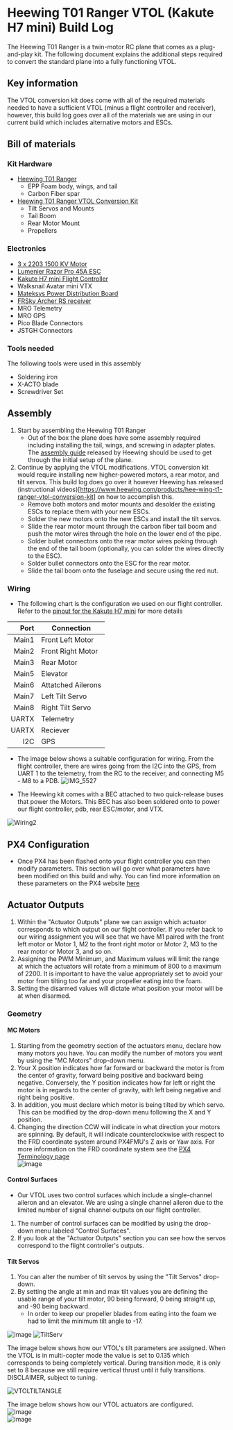 # Heewing T01 Ranger VTOL (Kakute H7 mini) Build Log
The Heewing T01 Ranger is a twin-motor RC plane that comes as a plug-and-play kit. The following document 
explains the additional steps required to convert the standard plane into a fully functioning VTOL.
## Key information
The VTOL conversion kit does come with all of the required materials needed to have a sufficient VTOL (minus a flight controller and receiver), however, this
build log goes over all of the materials we are using in our current build which includes alternative motors and ESCs.


## Bill of materials

### Kit Hardware
* [Heewing T01 Ranger](https://www.heewing.com/products/heewing-ranger-t-1-fpv-airplane-730mm-wingspan-epp-with-flight-controller-pnp-pro)
	- EPP Foam body, wings, and tail
	- Carbon Fiber spar
* [Heewing T01 Ranger VTOL Conversion Kit](https://www.heewing.com/products/hee-wing-t1-ranger-vtol-conversion-kit)
  - Tilt Servos and Mounts
  - Tail Boom
  - Rear Motor Mount
  - Propellers
### Electronics
* [3 x 2203 1500 KV Motor](https://stanfpv.com/products/stan-fpv-2203-1500kv-pro-motor)
* [Lumenier Razor Pro 45A ESC](https://www.getfpv.com/lumenier-razor-pro-f3-blheli-32-45a-2-6s-esc.html?utm_source=google&utm_medium=cpc&utm_campaign=DM+-+NB+-+PMax+-+Shop+-+SM+-+ALL&utm_content=pmax_x&utm_keyword=&utm_matchtype=&campaign_id=19697845436&network=x&device=c&gclid=EAIaIQobChMIj73bk4Sg_QIVeQytBh3PZQetEAQYASABEgL_YvD_BwE)
* [Kakute H7 mini Flight Controller](https://shop.holybro.com/kakute-h7-mini_p1308.html)
* Walksnail Avatar mini VTX
* [Mateksys Power Distribution Board](https://www.getfpv.com/mateksys-servo-pdb-w-bec-5-5-36v-to-5-8-2v-svpdb-8s.html)
* [FRSky Archer RS receiver](https://www.frsky-rc.com/product/archer-rs/)
* MRO Telemetry
* MRO GPS
* Pico Blade Connectors
* JSTGH Connectors
### Tools needed
The following tools were used in this assembly
* Soldering iron
* X-ACTO blade
* Screwdriver Set

## Assembly
1. Start by assembling the Heewing T01 Ranger
   * Out of the box the plane does have some assembly required including installing the tail, wings, and screwing in adapter plates.
The [assembly guide](https://cdn.shopifycdn.net/s/files/1/0553/6573/0348/files/T1_PNP_Assembly_Guide.pdf?v=1640164559) released by Heewing
should be used to get through the initial setup of the plane. 
2. Continue by applying the VTOL modifications. VTOL conversion kit would require installing new higher-powered motors, a rear motor, and tilt servos. This build log does go over it however Heewing has released (instructional videos)[https://www.heewing.com/products/hee-wing-t1-ranger-vtol-conversion-kit] on how to accomplish this.
   * Remove both motors and motor mounts and desolder the existing ESCs to replace them with your new ESCs.
   * Solder the new motors onto the new ESCs and install the tilt servos.
   * Slide the rear motor mount through the carbon fiber tail boom and push the motor wires through the hole on the lower end of the pipe.
   * Solder bullet connectors onto the rear motor wires poking through the end of the tail boom (optionally, you can solder the wires directly to the ESC).
   * Solder bullet connectors onto the ESC for the rear motor.
   * Slide the tail boom onto the fuselage and secure using the red nut.
   
### Wiring
* The following chart is the configuration we used on our flight controller. Refer to the [pinout for the Kakute H7 mini](https://docs.holybro.com/fpv-flight-controller/kakute-h7-mini/pinout) for more details


| Port | Connection       |
|-----:|------------------|
| Main1|Front Left Motor  |
| Main2|Front Right Motor |
| Main3|Rear Motor        |
| Main5|Elevator          |
| Main6|Attatched Ailerons|
| Main7|Left Tilt Servo   |
| Main8|Right Tilt Servo  |
| UARTX|Telemetry         |
| UARTX|Reciever          |
|   I2C|GPS               |

* The image below shows a suitable configuration for wiring. From the flight controller, there are wires going from the I2C into the GPS, from UART 1 to the 
telemetry, from the RC to the receiver, and connecting M5 - M8 to a PDB.
![IMG_5527](https://user-images.githubusercontent.com/117425577/219988439-aa2120e9-12dd-4a75-89a7-9e9a51257035.jpg)





* The Heewing kit comes with a BEC attached to two quick-release buses that power the Motors. This BEC has also been soldered onto to power our
flight controller, pdb, rear ESC/motor, and VTX.

![Wiring2](https://user-images.githubusercontent.com/117425577/220202423-3d94a367-2aad-4e95-af08-018184116720.jpg)



## PX4 Configuration
* Once PX4 has been flashed onto your flight controller you can then modify parameters. This section will go over what parameters have been modified on this build and why. You can find more information on these parameters on the PX4 website [here](https://docs.px4.io/main/en/config/actuators.html)
## Actuator Outputs
1. Within the "Actuator Outputs" plane we can assign which actuator corresponds to which output on our flight controller. If you refer back to our wiring assignment you will see that we have M1 paired with the front left motor or Motor 1, M2 to the front right motor or Motor 2, M3 to the rear motor or Motor 3, and so on. 
2. Assigning the PWM Minimum, and Maximum values will limit the range at which the actuators will rotate from a minimum of 800 to a maximum of 2200. It is important to have the value appropriately set to avoid your motor from tilting too far and your propeller eating into the foam.
3. Setting the disarmed values will dictate what position your motor will be at when disarmed.
### Geometry
#### MC Motors
1. Starting from the geometry section of the actuators menu, declare how many motors you have. You can modify the number of motors you want by using the "MC Motors" drop-down menu.
2. Your X position indicates how far forward or backward the motor is from the center of gravity, forward being positive and backward being negative. Conversely, the Y position indicates how far left or right the motor is in regards to the center of gravity, with left being negative and right being positive.
3. In addition, you must declare which motor is being tilted by which servo. This can be modified by the drop-down menu following the X and Y position.
4. Changing the direction CCW will indicate in what direction your motors are spinning. By default, it will indicate counterclockwise with respect to the FRD coordinate system around PX4FMU's Z axis or Yaw axis. For more information on the FRD coordinate system see the [PX4 Terminology page](https://docs.px4.io/main/en/contribute/notation.html)  
![image](https://github.com/arguelle/VTOL-at-UNLV/assets/117425577/b9510f60-84d5-42b6-80e2-de7e818d7d62)  

#### Control Surfaces
   * Our VTOL uses two control surfaces which include a single-channel aileron and an elevator. We are using a single channel aileron due to the limited number of signal channel outputs on our flight controller.
1. The number of control surfaces can be modified by using the drop-down menu labeled "Control Surfaces".
2. If you look at the "Actuator Outputs" section you can see how the servos correspond to the flight controller's outputs.

#### Tilt Servos
1. You can alter the number of tilt servos by using the "Tilt Servos" drop-down.
2. By setting the angle at min and max tilt values you are defining the usable range of your tilt motor, 90 being forward, 0 being straight up, and -90 being backward.  
   * In order to keep our propeller blades from eating into the foam we had to limit the minimum tilt angle to -17.  

![image](https://github.com/arguelle/VTOL-at-UNLV/assets/117425577/29d4ad1a-d3ca-4543-b36b-55729ed5380f)
![TiltServ](https://github.com/arguelle/VTOL-at-UNLV/assets/117425577/5a75dc19-8c6c-44c8-92d4-8f747d54bd44)


The image below shows how our VTOL's tilt parameters are assigned. When the VTOL is in multi-copter mode the value is set to 0.135 which corresponds to being completely vertical. During transition mode, it is only set to 8 because we still require vertical thrust until it fully transitions. DISCLAIMER, subject to tuning.

![VTOLTILTANGLE](https://user-images.githubusercontent.com/117425577/220211260-bbadd5ad-7194-4f5b-94d3-57c7c9989fd9.png)



The image below shows how our VTOL actuators are configured.     
![image](https://github.com/arguelle/VTOL-at-UNLV/assets/117425577/993e17e6-e1ed-4c26-8d37-da0aa8139ffe)  
![image](https://github.com/arguelle/VTOL-at-UNLV/assets/117425577/f7888395-c1ad-4173-8ca6-924d6846bb72)  







